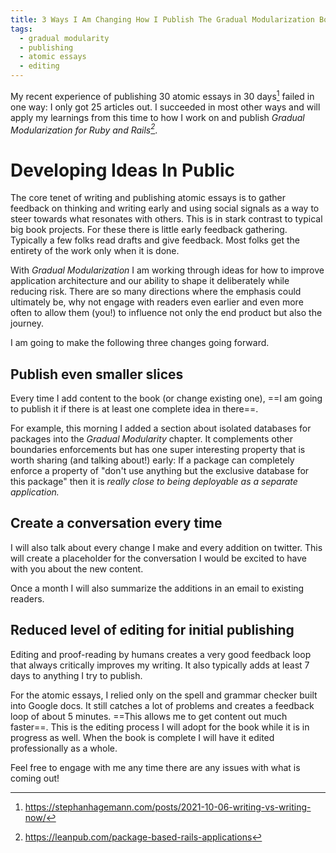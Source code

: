 ```yaml
---
title: 3 Ways I Am Changing How I Publish The Gradual Modularization Book Starting Now
tags:
  - gradual modularity
  - publishing
  - atomic essays
  - editing
---
```


My recent experience of publishing 30 atomic essays in 30 days[^1] failed in one way: I only got 25 articles out. I succeeded in most other ways and will apply my learnings from this time to how I work on and publish *Gradual Modularization for Ruby and Rails[^2]*.

<!--more-->

# Developing Ideas In Public

The core tenet of writing and publishing atomic essays is to gather feedback on thinking and writing early and using social signals as a way to steer towards what resonates with others. This is in stark contrast to typical big book projects. For these there is little early feedback gathering. Typically a few folks read drafts and give feedback. Most folks get the entirety of the work only when it is done.

With *Gradual Modularization* I am working through ideas for how to improve application architecture and our ability to shape it deliberately while reducing risk. There are so many directions where the emphasis could ultimately be, why not engage with readers even earlier and even more often to allow them (you!) to influence not only the end product but also the journey.

I am going to make the following three changes going forward.

## Publish even smaller slices
Every time I add content to the book (or change existing one), ==I am going to publish it if there is at least one complete idea in there==.

For example, this morning I added a section about isolated databases for packages into the *Gradual Modularity* chapter. It complements other boundaries enforcements but has one super interesting property that is worth sharing (and talking about!) early: If a package can completely enforce a property of "don't use anything but the exclusive database for this package" then it is *really close to being deployable as a separate application.*

## Create a conversation every time

I will also talk about every change I make and every addition on twitter. This will create a placeholder for the conversation I would be excited to have with you about the new content.

Once a month I will also summarize the additions in an email to existing readers.

## Reduced level of editing for initial publishing

Editing and proof-reading by humans creates a very good feedback loop that always critically improves my writing. It also typically adds at least 7 days to anything I try to publish.

For the atomic essays, I relied only on the spell and grammar checker built into Google docs. It still catches a lot of problems and creates a feedback loop of about 5 minutes. ==This allows me to get content out much faster==. This is the editing process I will adopt for the book while it is in progress as well. When the book is complete I will have it edited professionally as a whole.

Feel free to engage with me any time there are any issues with what is coming out!


[^1]: https://stephanhagemann.com/posts/2021-10-06-writing-vs-writing-now/
[^2]: https://leanpub.com/package-based-rails-applications